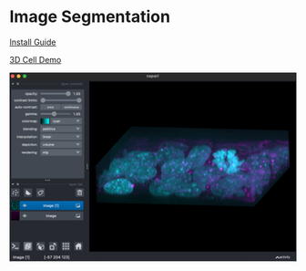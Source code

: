 # Image Segmentation

[Install Guide](https://github.com/rohanphanse/image-segmentation/blob/main/install_guide.md)

[3D Cell Demo](https://github.com/rohanphanse/image-segmentation/blob/main/3D_cell_demo.py)

![Napari Viewer - 3D Cell Demo](https://raw.githubusercontent.com/rohanphanse/image-segmentation/main/napari_viewer_3D_cells.png)